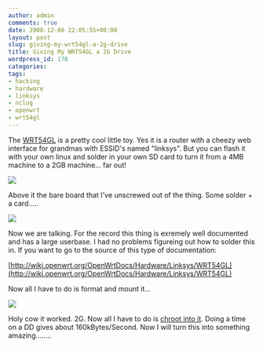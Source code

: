 ```yaml
---
author: admin
comments: true
date: 2008-12-06 22:05:55+00:00
layout: post
slug: giving-my-wrt54gl-a-2g-drive
title: Giving My WRT54GL a 2G Drive
wordpress_id: 178
categories:
tags:
- hacking
- hardware
- linksys
- nclug
- openwrt
- wrt54gl
---
```


The [WRT54GL](http://en.wikipedia.org/wiki/Linksys_WRT54G_series) is a pretty cool little toy. Yes it is a router with a cheezy web interface for grandmas with ESSID's named "linksys". But you can flash it with your own linux and solder in your own SD card to turn it from a 4MB machine to a 2GB machine... far out!

[![](/uploads/imag0053-300x225.jpg)](/uploads/imag0053.jpg)

Above it the bare board that I've unscrewed out of the thing. Some solder + a card.....

[![](/uploads/imag0060-300x225.jpg)](/uploads/imag0060.jpg)

Now we are talking. For the record this thing is exremely well documented and has a large userbase. I had no problems figureing out how to solder this in. If you want to go to the source of this type of documentation:

[http://wiki.openwrt.org/OpenWrtDocs/Hardware/Linksys/WRT54GL](http://wiki.openwrt.org/OpenWrtDocs/Hardware/Linksys/WRT54GL)

Now all I have to do is format and mount it...

[![](/uploads/screenshot-kylekyle-home-300x216.png)](/uploads/screenshot-kylekyle-home.png)

Holy cow it worked. 2G. Now all I have to do is [chroot into it](http://wiki.openwrt.org/OpenWrtDocs/KamikazeConfiguration/PackagesOnExternalMediaHowTo). Doing a time on a DD gives about 160kBytes/Second. Now I will turn this into something amazing........
